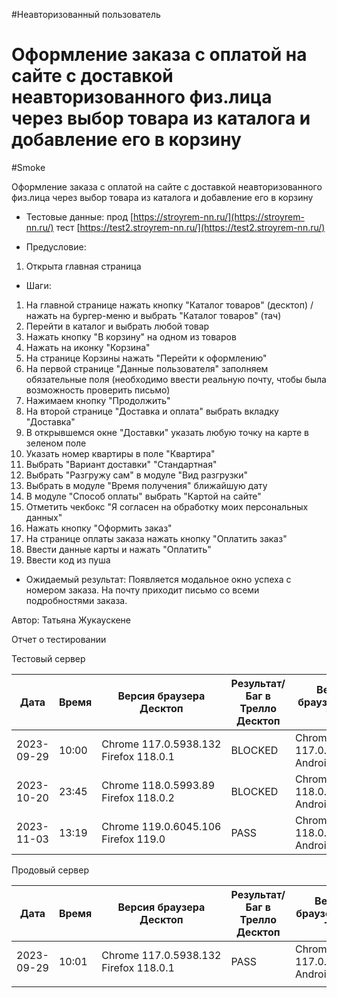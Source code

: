#Неавторизованный пользователь
# Оформление заказа с оплатой на сайте с доставкой неавторизованного физ.лица через выбор товара из каталога и добавление его в корзину
#Smoke

Оформление заказа с оплатой на сайте с доставкой неавторизованного физ.лица через выбор товара из каталога и добавление его в корзину

* Тестовые данные: прод [https://stroyrem-nn.ru/](https://stroyrem-nn.ru/) тест [https://test2.stroyrem-nn.ru/](https://test2.stroyrem-nn.ru/)
  
* Предусловие:
1. Открыта главная страница 

* Шаги:
1. На главной странице нажать кнопку "Каталог товаров" (десктоп) / нажать на бургер-меню и выбрать "Каталог товаров" (тач)
2. Перейти в каталог и выбрать любой товар
3. Нажать кнопку "В корзину" на одном из товаров
4. Нажать на иконку "Корзина"
5. На странице Корзины нажать "Перейти к оформлению"
6. На первой странице "Данные пользователя" заполняем обязательные поля (необходимо ввести реальную почту, чтобы была возможность проверить письмо)
7. Нажимаем кнопку "Продолжить"
8. На второй странице "Доставка и оплата" выбрать вкладку "Доставка"
9. В открывшемся окне "Доставки" указать любую точку на карте в зеленом поле
10. Указать номер квартиры в поле "Квартира"
11. Выбрать "Вариант доставки" "Стандартная"
12. Выбрать "Разгружу сам" в модуле "Вид разгрузки"
13. Выбрать в модуле "Время получения" ближайшую дату
14. В модуле "Способ оплаты" выбрать "Картой на сайте"
15. Отметить чекбокс "Я согласен на обработку моих персональных данных"
16. Нажать кнопку "Оформить заказ"
17. На странице оплаты заказа нажать кнопку "Оплатить заказ"
18. Ввести данные карты и нажать "Оплатить"
19. Ввести код из пуша

* Ожидаемый результат:
  Появляется модальное окно успеха с номером заказа. На почту приходит письмо со всеми подробностями заказа.

Автор: Татьяна Жукаускене

Отчет о тестировании

Тестовый сервер

| Дата       | Время | Версия браузера Десктоп               | Результат/Баг в Трелло Десктоп | Версия браузера и ОС Тач         | Результат/Баг в Трелло Тач | Дата релиза | QA      |
| ---------- | ----- | ------------------------------------- | ------------------------------ | -------------------------------- | -------------------------- | ----------- | ------- |
| 2023-09-29 | 10:00 | Chrome 117.0.5938.132 Firefox 118.0.1 | BLOCKED                        | Chrome 117.0.5938.60, Android 10 | BLOCKED                    | 17.09.2023  | Татьяна |
|2023-10-20|23:45|Chrome 118.0.5993.89 Firefox 118.0.2|BLOCKED|Chrome 118.0.5993.80, Android 13|BLOCKED |19.10.2023 | Юлия |
|2023-11-03 | 13:19 | Chrome 119.0.6045.106  Firefox 119.0 | PASS | Chrome 118.0.5993.111 Android 13| PASS | 02.11.2023 | ЮлияМихайлова |


Продовый сервер

| Дата       | Время | Версия браузера Десктоп               | Результат/Баг в Трелло Десктоп | Версия браузера и ОС Тач         | Результат/Баг в Трелло Тач | Дата релиза | QA      |
| ---------- | ----- | ------------------------------------- | ------------------------------ | -------------------------------- | -------------------------- | ----------- | ------- |
| 2023-09-29 | 10:01 | Chrome 117.0.5938.132 Firefox 118.0.1 | PASS                           | Chrome 117.0.5938.60, Android 10 | PASS                       | 17.09.2023  | Татьяна |
|            |       |                                       |                                |                                  |                            |             |         |
